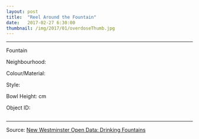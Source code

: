 ```yaml
---
layout: post
title:  "Reel Around the Fountain"
date:   2017-02-27 6:30:00
thumbnail: /img/2017/01/overdoseThumb.jpg
---
```


* * *

<div id="infoBox" class="hidden">
    <p class="infoTitle"><span id="area"></span> <span id="type"></span> Fountain</p>
    <p class="info">Neighbourhood: <span class="infoData"><span id="neighbourhood"></span></span></p>
    <p class="info">Colour/Material: <span class="infoData"><span id="colour"></span></span></p>
    <p class="info" id="styleLine">Style: <span class="infoData"><span id="style"></span></span></p>
    <p class="info" id="bowlLine">Bowl Height: <span class="infoData"><span id="height"></span></span> cm</p>
    <p class="info">Object ID: <span class="infoData"><span id="objid"></span></span></p>
    <img id="infoImg" />
</div>

<div id="map" class="svg-container"></div>
<div id="chart"></div>

* * *

Source: [New Westminster Open Data: Drinking Fountains](http://opendata.newwestcity.ca/datasets/drinking-fountains)

<style>{% include 2017/02/fountains.css %}</style>

<script src="https://d3js.org/d3.v4.min.js"></script>
<script src="//d3js.org/d3-tile.v0.0.min.js"></script>
<script src="https://d3js.org/topojson.v2.min.js"></script>
<script src="https://d3js.org/queue.v1.min.js"></script>
<script src="https://d3js.org/d3-scale-chromatic.v1.min.js"></script>
<script src="https://d3js.org/d3-ease.v1.min.js"></script>
<script>{% include 2017/02/fountains.js %}</script>